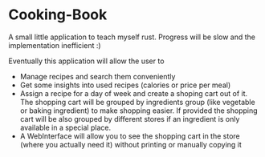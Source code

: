 # Cooking-Book
A small little application to teach myself rust. Progress will be slow and the implementation inefficient :)

Eventually this application will allow the user to
* Manage recipes and search them conveniently
* Get some insights into used recipes (calories or price per meal)
* Assign a recipe for a day of week and create a shoping cart out of it. The shopping cart will be grouped by 
  ingredients group (like vegetable or baking ingredient) to make shopping easier. If provided the shopping cart will 
  be also grouped by different stores if an ingredient is only available in a special place.
* A WebInterface will allow you to see the shopping cart in the store (where you actually need it) without printing or
  manually copying it
